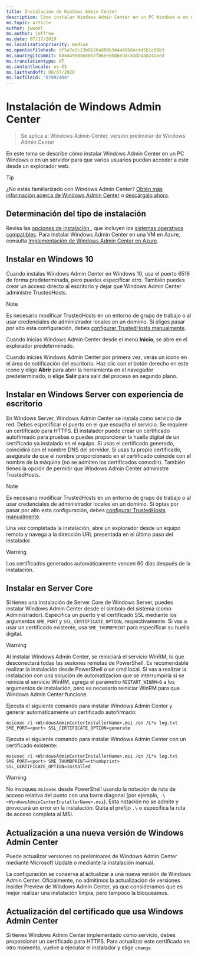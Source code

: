 ```yaml
---
title: Instalación de Windows Admin Center
description: Cómo instalar Windows Admin Center en un PC Windows o en un servidor para que varios usuarios puedan acceder a este desde un explorador web.
ms.topic: article
author: jwwool
ms.author: jeffrew
ms.date: 07/17/2019
ms.localizationpriority: medium
ms.openlocfilehash: df5e7e2c23b9120a890b34448868ec4d5b1c99b3
ms.sourcegitcommit: 68444968565667f86ee0586ed4c43da4ab24aaed
ms.translationtype: HT
ms.contentlocale: es-ES
ms.lasthandoff: 08/07/2020
ms.locfileid: "87997408"
---
```

# <a name="install-windows-admin-center"></a>Instalación de Windows Admin Center

> Se aplica a: Windows Admin Center, versión preliminar de Windows Admin Center

En este tema se describe cómo instalar Windows Admin Center en un PC Windows o en un servidor para que varios usuarios puedan acceder a este desde un explorador web.

> [!Tip]
> ¿No estás familiarizado con Windows Admin Center?
> [Obtén más información acerca de Windows Admin Center](../overview.md) o [descárgalo ahora](https://aka.ms/windowsadmincenter).

## <a name="determine-your-installation-type"></a>Determinación del tipo de instalación

Revisa las [opciones de instalación ](../plan/installation-options.md), que incluyen los [sistemas operativos compatibles](../plan/installation-options.md#installation-supported-operating-systems). Para instalar Windows Admin Center en una VM en Azure, consulta [Implementación de Windows Admin Center en Azure](../azure/deploy-wac-in-azure.md).

## <a name="install-on-windows-10"></a>Instalar en Windows 10

Cuando instalas Windows Admin Center en Windows 10, usa el puerto 6516 de forma predeterminada, pero puedes especificar otro. También puedes crear un acceso directo al escritorio y dejar que Windows Admin Center administre TrustedHosts.

> [!NOTE]
> Es necesario modificar TrustedHosts en un entorno de grupo de trabajo o al usar credenciales de administrador locales en un dominio. Si eliges pasar por alto esta configuración, debes [configurar TrustedHosts manualmente](../support/troubleshooting.md#configure-trustedhosts).

Cuando inicias Windows Admin Center desde el menú **Inicio**, se abre en el explorador predeterminado.

Cuando inicies Windows Admin Center por primera vez, verás un icono en el área de notificación del escritorio. Haz clic con el botón derecho en este icono y elige **Abrir** para abrir la herramienta en el navegador predeterminado, o elige **Salir** para salir del proceso en segundo plano.

## <a name="install-on-windows-server-with-desktop-experience"></a>Instalar en Windows Server con experiencia de escritorio

En Windows Server, Windows Admin Center se instala como servicio de red. Debes especificar el puerto en el que escucha el servicio. Se requiere un certificado para HTTPS. El instalador puede crear un certificado autofirmado para pruebas o puedes proporcionar la huella digital de un certificado ya instalado en el equipo. Si usas el certificado generado, coincidirá con el nombre DNS del servidor. Si usas tu propio certificado, asegúrate de que el nombre proporcionado en el certificado coincide con el nombre de la máquina (no se admiten los certificados comodín). También tienes la opción de permitir que Windows Admin Center administre TrustedHosts.

> [!NOTE]
> Es necesario modificar TrustedHosts en un entorno de grupo de trabajo o al usar credenciales de administrador locales en un dominio. Si optas por pasar por alto esta configuración, debes [configurar TrustedHosts manualmente](../support/troubleshooting.md#configure-trustedhosts).

Una vez completada la instalación, abre un explorador desde un equipo remoto y navega a la dirección URL presentada en el último paso del instalador.

> [!WARNING]
> Los certificados generados automáticamente vencen 60 días después de la instalación.

## <a name="install-on-server-core"></a>Instalar en Server Core

Si tienes una instalación de Server Core de Windows Server, puedes instalar Windows Admin Center desde el símbolo del sistema (como Administrador). Especifica un puerto y el certificado SSL mediante los argumentos `SME_PORT` y `SSL_CERTIFICATE_OPTION`, respectivamente. Si vas a usar un certificado existente, usa `SME_THUMBPRINT` para especificar su huella digital.

> [!WARNING]
> Al instalar Windows Admin Center, se reiniciará el servicio WinRM, lo que desconectará todas las sesiones remotas de PowerShell. Es recomendable realizar la instalación desde PowerShell o un cmd local. Si vas a realizar la instalación con una solución de automatización que se interrumpiría si se reinicia el servicio WinRM, agrega el parámetro ```RESTART_WINRM=0``` a los argumentos de instalación, pero es necesario reiniciar WinRM para que Windows Admin Center funcione.

Ejecuta el siguiente comando para instalar Windows Admin Center y generar automáticamente un certificado autofirmado:

```
msiexec /i <WindowsAdminCenterInstallerName>.msi /qn /L*v log.txt SME_PORT=<port> SSL_CERTIFICATE_OPTION=generate
```

Ejecuta el siguiente comando para instalar Windows Admin Center con un certificado existente:

```
msiexec /i <WindowsAdminCenterInstallerName>.msi /qn /L*v log.txt SME_PORT=<port> SME_THUMBPRINT=<thumbprint> SSL_CERTIFICATE_OPTION=installed
```

> [!WARNING]
> No invoques `msiexec` desde PowerShell usando la notación de ruta de acceso relativa del punto con una barra diagonal (por ejemplo, `.\<WindowsAdminCenterInstallerName>.msi`). Esta notación no se admite y provocará un error en la instalación. Quita el prefijo `.\` o especifica la ruta de acceso completa al MSI.

## <a name="upgrading-to-a-new-version-of-windows-admin-center"></a>Actualización a una nueva versión de Windows Admin Center

Puede actualizar versiones no preliminares de Windows Admin Center mediante Microsoft Update o mediante la instalación manual.

La configuración se conserva al actualizar a una nueva versión de Windows Admin Center. Oficialmente, no admitimos la actualización de versiones Insider Preview de Windows Admin Center, ya que consideramos que es mejor realizar una instalación limpia, pero tampoco la bloqueamos.

## <a name="updating-the-certificate-used-by-windows-admin-center"></a>Actualización del certificado que usa Windows Admin Center

Si tienes Windows Admin Center implementado como servicio, debes proporcionar un certificado para HTTPS. Para actualizar este certificado en otro momento, vuelve a ejecutar el instalador y elige ```change```.